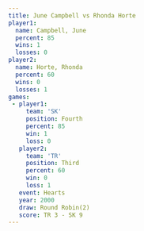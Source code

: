 ```yaml
---
title: June Campbell vs Rhonda Horte
player1:              
  name: Campbell, June
  percent: 85         
  wins: 1             
  losses: 0           
player2:              
  name: Horte, Rhonda 
  percent: 60         
  wins: 0             
  losses: 1           
games:
 - player1:          
     team: 'SK'      
     position: Fourth
     percent: 85     
     win: 1          
     loss: 0         
   player2:         
     team: 'TR'     
     position: Third
     percent: 60    
     win: 0         
     loss: 1        
   event: Hearts       
   year: 2000          
   draw: Round Robin(2)
   score: TR 3 - SK 9  
---
```

